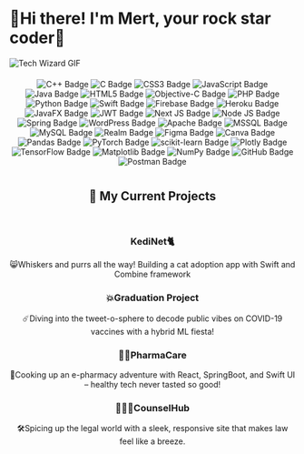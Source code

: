 <!DOCTYPE html>
<html lang="en">
<head>
  <meta charset="UTF-8">
  <meta name="viewport" content="width=device-width, initial-scale=1.0">
</head>
<body>
  <!-- Display the GIF -->
  <div class="container">
    <h1>🤘Hi there! I'm Mert, your rock star coder🎸</h1>
     <img src="https://media.giphy.com/media/v1.Y2lkPTc5MGI3NjExdWY5cXJycm82dmZiY3QybDVlbmxyZmJ0MmNvN2V5NDg2aGF5NTRtdyZlcD12MV9naWZzX3NlYXJjaCZjdD1n/yr6VVsb27K0es/giphy.gif" alt="Tech Wizard GIF">
   <div class="tech-badges" style="text-align:center; margin-top: 20px;">
    <div class="tech-badges" style="text-align:center; margin-top: 20px;">
      <!-- C++ -->
      <img src="https://img.shields.io/badge/c++-%2300599C.svg?style=for-the-badge&logo=c%2B%2B&logoColor=white" alt="C++ Badge">
      <!-- C -->
      <img src="https://img.shields.io/badge/c-%2300599C.svg?style=for-the-badge&logo=c&logoColor=white" alt="C Badge">
      <!-- CSS3 -->
      <img src="https://img.shields.io/badge/css3-%231572B6.svg?style=for-the-badge&logo=css3&logoColor=white" alt="CSS3 Badge">
      <!-- JavaScript -->
      <img src="https://img.shields.io/badge/javascript-%23323330.svg?style=for-the-badge&logo=javascript&logoColor=%23F7DF1E" alt="JavaScript Badge">
      <!-- Java -->
      <img src="https://img.shields.io/badge/java-%23ED8B00.svg?style=for-the-badge&logo=openjdk&logoColor=white" alt="Java Badge">
      <!-- HTML5 -->
      <img src="https://img.shields.io/badge/html5-%23E34F26.svg?style=for-the-badge&logo=html5&logoColor=white" alt="HTML5 Badge">
      <!-- Objective-C -->
      <img src="https://img.shields.io/badge/OBJECTIVE--C-%233A95E3.svg?style=for-the-badge&logo=apple&logoColor=white" alt="Objective-C Badge">
      <!-- PHP -->
      <img src="https://img.shields.io/badge/php-%23777BB4.svg?style=for-the-badge&logo=php&logoColor=white" alt="PHP Badge">
      <!-- Python -->
      <img src="https://img.shields.io/badge/python-3670A0?style=for-the-badge&logo=python&logoColor=ffdd54" alt="Python Badge">
      <!-- Swift -->
      <img src="https://img.shields.io/badge/swift-F54A2A?style=for-the-badge&logo=swift&logoColor=white" alt="Swift Badge">
      <!-- Firebase -->
      <img src="https://img.shields.io/badge/firebase-%23039BE5.svg?style=for-the-badge&logo=firebase" alt="Firebase Badge">
      <!-- Heroku -->
      <img src="https://img.shields.io/badge/heroku-%23430098.svg?style=for-the-badge&logo=heroku&logoColor=white" alt="Heroku Badge">
      <!-- JavaFX -->
      <img src="https://img.shields.io/badge/javafx-%23FF0000.svg?style=for-the-badge&logo=javafx&logoColor=white" alt="JavaFX Badge">
      <!-- JWT -->
      <img src="https://img.shields.io/badge/JWT-black?style=for-the-badge&logo=JSON%20web%20tokens" alt="JWT Badge">
      <!-- Next.js -->
      <img src="https://img.shields.io/badge/Next-black?style=for-the-badge&logo=next.js&logoColor=white" alt="Next JS Badge">
      <!-- Node.js -->
      <img src="https://img.shields.io/badge/node.js-6DA55F?style=for-the-badge&logo=node.js&logoColor=white" alt="Node JS Badge">
      <!-- Spring -->
      <img src="https://img.shields.io/badge/spring-%236DB33F.svg?style=for-the-badge&logo=spring&logoColor=white" alt="Spring Badge">
      <!-- WordPress -->
      <img src="https://img.shields.io/badge/WordPress-%23117AC9.svg?style=for-the-badge&logo=WordPress&logoColor=white" alt="WordPress Badge">
      <!-- Apache -->
      <img src="https://img.shields.io/badge/apache-%23D42029.svg?style=for-the-badge&logo=apache&logoColor=white" alt="Apache Badge">
      <!-- Microsoft SQL Server -->
      <img src="https://img.shields.io/badge/Microsoft%20SQL%20Server-CC2927?style=for-the-badge&logo=microsoft%20sql%20server&logoColor=white" alt="MSSQL Badge">
      <!-- MySQL -->
      <img src="https://img.shields.io/badge/mysql-4479A1.svg?style=for-the-badge&logo=mysql&logoColor=white" alt="MySQL Badge">
      <!-- Realm -->
      <img src="https://img.shields.io/badge/Realm-39477F?style=for-the-badge&logo=realm&logoColor=white" alt="Realm Badge">
      <!-- Figma -->
      <img src="https://img.shields.io/badge/figma-%23F24E1E.svg?style=for-the-badge&logo=figma&logoColor=white" alt="Figma Badge">
      <!-- Canva -->
      <img src="https://img.shields.io/badge/Canva-%2300C4CC.svg?style=for-the-badge&logo=Canva&logoColor=white" alt="Canva Badge">
      <!-- Pandas -->
      <img src="https://img.shields.io/badge/pandas-%23150458.svg?style=for-the-badge&logo=pandas&logoColor=white" alt="Pandas Badge">
      <!-- PyTorch -->
      <img src="https://img.shields.io/badge/PyTorch-%23EE4C2C.svg?style=for-the-badge&logo=PyTorch&logoColor=white" alt="PyTorch Badge">
      <!-- scikit-learn -->
      <img src="https://img.shields.io/badge/scikit--learn-%23F7931E.svg?style=for-the-badge&logo=scikit-learn&logoColor=white" alt="scikit-learn Badge">
      <!-- Plotly -->
      <img src="https://img.shields.io/badge/Plotly-%233F4F75.svg?style=for-the-badge&logo=plotly&logoColor=white" alt="Plotly Badge">
      <!-- TensorFlow -->
      <img src="https://img.shields.io/badge/TensorFlow-%23FF6F00.svg?style=for-the-badge&logo=TensorFlow&logoColor=white" alt="TensorFlow Badge">
      <!-- Matplotlib -->
      <img src="https://img.shields.io/badge/Matplotlib-%23ffffff.svg?style=for-the-badge&logo=Matplotlib&logoColor=black" alt="Matplotlib Badge">
      <!-- NumPy -->
      <img src="https://img.shields.io/badge/numpy-%23013243.svg?style=for-the-badge&logo=numpy&logoColor=white" alt="NumPy Badge">
      <!-- GitHub -->
      <img src="https://img.shields.io/badge/github-%23121011.svg?style=for-the-badge&logo=github&logoColor=white" alt="GitHub Badge">
      <!-- Postman -->
      <img src="https://img.shields.io/badge/Postman-FF6C37?style=for-the-badge&logo=postman&logoColor=white" alt="Postman Badge">
    </div>
    <section id="projects" style="margin-top: 40px;">
      <header>
        <h2>🚀 My Current Projects</h2>
      </header>
      <div class="project-grid">
        <article class="project-card">
          <h3>KediNet🐈</h3>
          <p>😸Whiskers and purrs all the way! Building a cat adoption app with Swift and Combine framework</p>
        </article>
        <article class="project-card">
          <h3>💥Graduation Project</h3>
          <p>☄️Diving into the tweet-o-sphere to decode public vibes on COVID-19 vaccines with a hybrid ML fiesta!</p>
        </article>
        <article class="project-card">
          <h3>👨‍⚕️PharmaCare</h3>
          <p>🎡Cooking up an e-pharmacy adventure with React, SpringBoot, and Swift UI – healthy tech never tasted so good!</p>
        </article>
        <article class="project-card">
          <h3>🧑🏻‍💼CounselHub</h3>
          <p>🛠️Spicing up the legal world with a sleek, responsive site that makes law feel like a breeze.</p>
        </article>
      </div>
    </section>
  </div>
</body>
</html>
